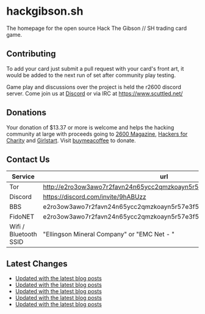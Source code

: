 # hackgibson.sh
The homepage for the open source Hack The Gibson // SH trading card game.


## Contributing

To add your card just submit a pull request with your card's front art, it would be added to the next run of set after community play testing.

Game play and discussions over the project is held the r2600 discord server. Come join us at [Discord](https://discord.com/invite/9hABUzz) or via IRC at https://www.scuttled.net/


## Donations

Your donation of $13.37 or more is welcome and helps the hacking community at large with proceeds going to [2600 Magazine](https://2600.com/), [Hackers for Charity](https://hackersforcharity.org) and [Girlstart](https://girlstart.org).  Visit [buymeacoffee](https://www.buymeacoffee.com/hackgibson.sh) to donate.


## Contact Us

Service | url
-|-
Tor | http://e2ro3ow3awo7r2favn24n65ycc2qmzkoayn5r57e3f56nvjwdcgg32ad.onion
Discord | https://discord.com/invite/9hABUzz
BBS | e2ro3ow3awo7r2favn24n65ycc2qmzkoayn5r57e3f56nvjwdcgg32ad.onion:23
FidoNET | e2ro3ow3awo7r2favn24n65ycc2qmzkoayn5r57e3f56nvjwdcgg32ad.onion:24554
Wifi / Bluetooth SSID | "Ellingson Mineral Company" or "EMC Net - <fidonet address>"

## Latest Changes
<!-- BLOG-POST-LIST:START -->
- [Updated with the latest blog posts](https://github.com/DFW2600/hackgibson.sh/commit/78b9f5de381e79744375a88e13e102e213ccdcdf)
- [Updated with the latest blog posts](https://github.com/DFW2600/hackgibson.sh/commit/69de06a1a15c6a9fd6971e3d8888f9651fde3d91)
- [Updated with the latest blog posts](https://github.com/DFW2600/hackgibson.sh/commit/944c671e5aa3bbf50127a43b7eeb66964f3b2434)
- [Updated with the latest blog posts](https://github.com/DFW2600/hackgibson.sh/commit/8cbba55c63cc4abe5a8a10e50beffa1ea64946af)
- [Updated with the latest blog posts](https://github.com/DFW2600/hackgibson.sh/commit/be5bd5d9f16ef77a15abd78d4f9a6dd22b5d4399)
<!-- BLOG-POST-LIST:END -->
